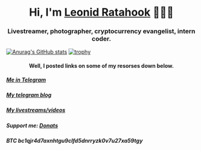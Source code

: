 <h1 align="center">Hi, I'm <a href="https://t.me/ratahook_about" target="_blank">Leonid Ratahook</a> 🦊🏴‍☠️</h1>
<h3 align="center">Livestreamer, photographer, cryptocurrency evangelist, intern coder.</h3>

[![Anurag's GitHub stats](https://github-readme-stats.vercel.app/api?username=Ratahook&count_private=true&show_icons=true&theme=slateorange)](https://github.com/anuraghazra/github-readme-stats) 
[![trophy](https://github-profile-trophy.vercel.app/?username=Ratahook&theme=dark_lover&rank=SECRET,SSS,SS,S,AAA,AA,A,B,C)](https://github.com/ryo-ma/github-profile-trophy)

<h4 align="center"> Well, I posted links on some of my resorses down below. </h4>

<h5> <a href="https://t.me/Leonid_Ratahook" target="_blank">Me in Telegram</a> </h5>

<h5> <a href="https://t.me/ratahook" target="_blank">My telegram blog</a> </h5>

<h5>  <a href="https://www.youtube.com/c/LeonidRatahook" target="_blank">My livestreams/videos</a> </h5>

<h5> Support me: <a href="https://www.donationalerts.com/r/ratahook" target="_blank">Donats</a> </h5>

<h5> BTC bc1qjr4d7axnhtgu9clfd5dnrryzk0v7u27xa59tgy </h5>

<!---
Ratahook/Ratahook is a ✨ special ✨ repository because its `README.md` (this file) appears on your GitHub profile.
You can click the Preview link to take a look at your changes.
--->
